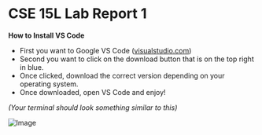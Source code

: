 CSE 15L Lab Report 1
===========================================================================================================================================================





__How to Install VS Code__ 

- First you want to Google VS Code ([visualstudio.com](https://code.visualstudio.com/))
- Second you want to click on the download button that is on the top right in blue. 
- Once clicked, download the correct version depending on your operating system. 
- Once downloaded, open VS Code and enjoy! 

_(Your terminal should look something similar to this)_

![Image]()




